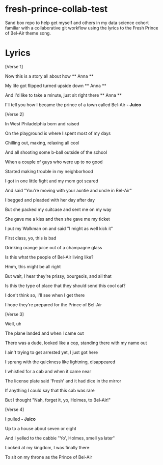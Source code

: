 # fresh-prince-collab-test
Sand box repo to help get myself and others in my data science cohort familiar with a collaborative git workflow using the lyrics to the Fresh Prince of Bel-Air theme song.

# Lyrics

[Verse 1]

Now this is a story all about how ** Anna **

My life got flipped turned upside down ** Anna **

And I'd like to take a minute, just sit right there ** Anna **
 
I'll tell you how I became the prince of a town called Bel-Air **- Juico**

[Verse 2]

In West Philadelphia born and raised

On the playground is where I spent most of my days

Chilling out, maxing, relaxing all cool

And all shooting some b-ball outside of the school

When a couple of guys who were up to no good

Started making trouble in my neighborhood

I got in one little fight and my mom got scared

And said "You're moving with your auntie and uncle in Bel-Air"

I begged and pleaded with her day after day

But she packed my suitcase and sent me on my way

She gave me a kiss and then she gave me my ticket

I put my Walkman on and said "I might as well kick it"

First class, yo, this is bad

Drinking orange juice out of a champagne glass

Is this what the people of Bel-Air living like?

Hmm, this might be all right

But wait, I hear they're prissy, bourgeois, and all that

Is this the type of place that they should send this cool cat?

I don't think so, I'll see when I get there

I hope they're prepared for the Prince of Bel-Air


[Verse 3]

Well, uh

The plane landed and when I came out

There was a dude, looked like a cop, standing there with my name out

I ain't trying to get arrested yet, I just got here

I sprang with the quickness like lightning, disappeared

I whistled for a cab and when it came near

The license plate said 'Fresh' and it had dice in the mirror

If anything I could say that this cab was rare

But I thought "Nah, forget it, yo, Holmes, to Bel-Air!"

[Verse 4]

I pulled **- Juico**

Up to a house about seven or eight

And I yelled to the cabbie "Yo', Holmes, smell ya later"

Looked at my kingdom, I was finally there

To sit on my throne as the Prince of Bel-Air
